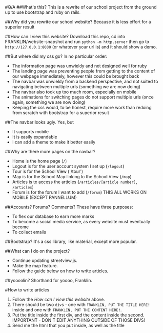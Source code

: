 #Q/A
##What's this?
This is a rewrite of our school project from the ground up to use bootstrap and ruby on rails.

##Why did you rewrite our school website?
Because it is less effort for a superior result

##How can I view this website?
Download this repo, cd into FRANKLIN/website-snapshot and run `python -m http.server` then go to `http://127.0.0.1:8000` (or whatever your url is) and it should show a demo.

##But where did my css go?
In no particular order:
 * The information page was unwieldy and not designed well for ruby
 * The landing page was preventing people from getting to the content of our webpage immediately, however this could be brought back
 * The navbar was unwieldy from a backend perspective, and not suited to navigating between multiple urls (something we are now doing)
 * The navbar also took up too much room, especially on mobile
 * The animations for switching pages do not support multiple urls (once again, something we are now doing)
 * Keeping the css would, to be honest, require more work than redoing from scratch with bootstrap for a superior result

##The navbar looks ugly.
Yes, but
 * It supports mobile
 * It is easily expandable
 * I can add a theme to make it better easily

##Why are there more pages on the navbar?
 * Home is the home page (`/`)
 * Logout is for the user account system I set up (`/logout`)
 * Tour is for the School View ('/tour')
 * Map is for the School Map linking to the School View (`/map`)
 * Articles is to access the articles (`/articles/[article number]`, `/articles`)
 * Forum is for the forum I want to add (`/forum`)
THIS ALL WORKS ON MOBILE (EXCEPT PANNELLUM)

##Accounts? Forums? Comments?
These have three purposes:
 * To flex our database to earn more marks
 * To become a social media service, as every website must eventually become
 * To collect emails

##Bootstrap?
It's a css library, like material, except more popular.

##What can I do on the project?
 * Continue updating streetview.js.
 * Make the map feature.
 * Follow the guide below on how to write articles.

##yoooolin?
Shorthand for yoooo, Franklin.

#How to write articles
1. Follow the *How can I view this website* above.
2. There should be two `div`s - one with `FRANKLIN, PUT THE TITLE HERE!` inside and one with `FRANKLIN, PUT THE CONTENT HERE!`.
3. Put the title inside the first div, and the content inside the second. IMPORTANT - DON'T EDIT ANYTHING OUTSIDE OF THOSE DIVS!
4. Send me the html that you put inside, as well as the title
